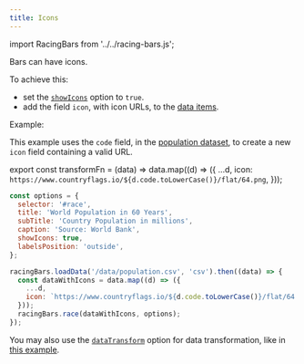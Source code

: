 ```yaml
---
title: Icons
---
```


import RacingBars from '../../racing-bars.js';

Bars can have icons.

To achieve this:

- set the [`showIcons`](../documentation/options.md#showicons) option to `true`.
- add the field `icon`, with icon URLs, to the [data items](../documentation/data.md#long-data).

Example:

This example uses the `code` field, in the [population dataset](../sample-datasets.md#population), to create a new `icon` field containing a valid URL.

export const transformFn = (data) => data.map((d) => ({
...d,
icon: `https://www.countryflags.io/${d.code.toLowerCase()}/flat/64.png`,
}));

<div className="gallery">
  <RacingBars
    dataUrl="/data/population.csv"
    dataType="csv"
    dataTransform={transformFn}
    title="World Population in 60 Years"
    subTitle="Country Population in millions"
    caption="Source: World Bank"
    showIcons={true}
    labelsPosition="outside"
  />
</div>

```js {6,13}
const options = {
  selector: '#race',
  title: 'World Population in 60 Years',
  subTitle: 'Country Population in millions',
  caption: 'Source: World Bank',
  showIcons: true,
  labelsPosition: 'outside',
};

racingBars.loadData('/data/population.csv', 'csv').then((data) => {
  const dataWithIcons = data.map((d) => ({
    ...d,
    icon: `https://www.countryflags.io/${d.code.toLowerCase()}/flat/64.png`,
  }));
  racingBars.race(dataWithIcons, options);
});
```

You may also use the [`dataTransform`](../documentation/options.md#datatransform) option for data transformation,
like in [this example](/gallery/data-transform).

